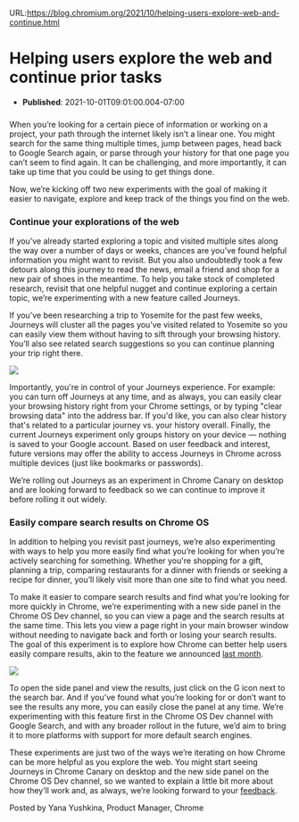 URL:https://blog.chromium.org/2021/10/helping-users-explore-web-and-continue.html
# Helping users explore the web and continue prior tasks
- **Published**: 2021-10-01T09:01:00.004-07:00
### 

When you’re looking for a certain piece of information or working on a project, your path through the internet likely isn’t a linear one. You might search for the same thing multiple times, jump between pages, head back to Google Search again, or parse through your history for that one page you can’t seem to find again. It can be challenging, and more importantly, it can take up time that you could be using to get things done.  
  
Now, we’re kicking off two new experiments with the goal of making it easier to navigate, explore and keep track of the things you find on the web.  
  

### **Continue your explorations of the web**

  
If you’ve already started exploring a topic and visited multiple sites along the way over a number of days or weeks, chances are you’ve found helpful information you might want to revisit. But you also undoubtedly took a few detours along this journey to read the news, email a friend and shop for a new pair of shoes in the meantime. To help you take stock of completed research, revisit that one helpful nugget and continue exploring a certain topic, we’re experimenting with a new feature called Journeys.   
  
If you’ve been researching a trip to Yosemite for the past few weeks, Journeys will cluster all the pages you’ve visited related to Yosemite so you can easily view them without having to sift through your browsing history. You’ll also see related search suggestions so you can continue planning your trip right there.

[![](https://blogger.googleusercontent.com/img/b/R29vZ2xl/AVvXsEiOveRuL05y6dUjsnMDWq5UQnqbpc1lLJbOZjmHjMo-p_ynifUOKdpS_Uraqi12AvF88Evqt583DM-IqI4mpc_uWN1TQ6aGRxtU9E9Gg652eITtUILlArS4inNu-aZKB2dMgM72HfUxDFCj/w464-h394/Chrome-Blog-Journeys.png)](https://blogger.googleusercontent.com/img/b/R29vZ2xl/AVvXsEiOveRuL05y6dUjsnMDWq5UQnqbpc1lLJbOZjmHjMo-p_ynifUOKdpS_Uraqi12AvF88Evqt583DM-IqI4mpc_uWN1TQ6aGRxtU9E9Gg652eITtUILlArS4inNu-aZKB2dMgM72HfUxDFCj/)

  
  
  
Importantly, you're in control of your Journeys experience. For example: you can turn off Journeys at any time, and as always, you can easily clear your browsing history right from your Chrome settings, or by typing "clear browsing data" into the address bar. If you'd like, you can also clear history that's related to a particular journey vs. your history overall. Finally, the current Journeys experiment only groups history on your device — nothing is saved to your Google account. Based on user feedback and interest, future versions may offer the ability to access Journeys in Chrome across multiple devices (just like bookmarks or passwords).  
  
We’re rolling out Journeys as an experiment in Chrome Canary on desktop and are looking forward to feedback so we can continue to improve it before rolling it out widely.  
  

### **Easily compare search results on Chrome OS**

  
In addition to helping you revisit past journeys, we’re also experimenting with ways to help you more easily find what you’re looking for when you’re actively searching for something. Whether you're shopping for a gift, planning a trip, comparing restaurants for a dinner with friends or seeking a recipe for dinner, you’ll likely visit more than one site to find what you need.   
  
To make it easier to compare search results and find what you’re looking for more quickly in Chrome, we’re experimenting with a new side panel in the Chrome OS Dev channel, so you can view a page and the search results at the same time. This lets you view a page right in your main browser window without needing to navigate back and forth or losing your search results. The goal of this experiment is to explore how Chrome can better help users easily compare results, akin to the feature we announced [last month](https://blog.google/products/chrome/testing-new-ways-explore-and-share-through-chrome/).

[![](https://blogger.googleusercontent.com/img/b/R29vZ2xl/AVvXsEhyBDA8C7itujwzc45ROV6HoAbH_wDvJ2vJc1Nv-HOYZLEso7-ptyOwNMDP61gC15oB_BJI34bUaEjerWcbMwav2k8i04Y7vSw45uN8mN563rovZ8dNnl5919d3aFlylu0S4fOpSDISUDAP/w448-h279/side-search_pixelv2.gif)](https://blogger.googleusercontent.com/img/b/R29vZ2xl/AVvXsEhyBDA8C7itujwzc45ROV6HoAbH_wDvJ2vJc1Nv-HOYZLEso7-ptyOwNMDP61gC15oB_BJI34bUaEjerWcbMwav2k8i04Y7vSw45uN8mN563rovZ8dNnl5919d3aFlylu0S4fOpSDISUDAP/)

To open the side panel and view the results, just click on the G icon next to the search bar. And if you’ve found what you’re looking for or don’t want to see the results any more, you can easily close the panel at any time. We’re experimenting with this feature first in the Chrome OS Dev channel with Google Search, and with any broader rollout in the future, we’d aim to bring it to more platforms with support for more default search engines.

  
These experiments are just two of the ways we’re iterating on how Chrome can be more helpful as you explore the web. You might start seeing Journeys in Chrome Canary on desktop and the new side panel on the Chrome OS Dev channel, so we wanted to explain a little bit more about how they’ll work and, as always, we’re looking forward to your [feedback](https://support.google.com/chrome/answer/95315).

Posted by Yana Yushkina, Product Manager, Chrome 